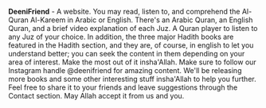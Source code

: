 **DeeniFriend** - A website. You may read, listen to, and comprehend the Al-Quran Al-Kareem in Arabic or English. There's an Arabic Quran, an English Quran, and a brief video explanation of each Juz. A Quran player to listen to any Juz of your choice. In addition, the three major Hadith books are featured in the Hadith section, and they are, of course, in english to let you understand better; you can seek the content in them depending on your area of interest. Make the most out of it insha'Allah. Make sure to follow our Instagram handle @deenifriend for amazing content. We'll be releasing more books and some other interesting stuff insha'Allah to help you further. Feel free to share it to your friends and leave suggestions through the Contact section. May Allah accept it from us and you.
